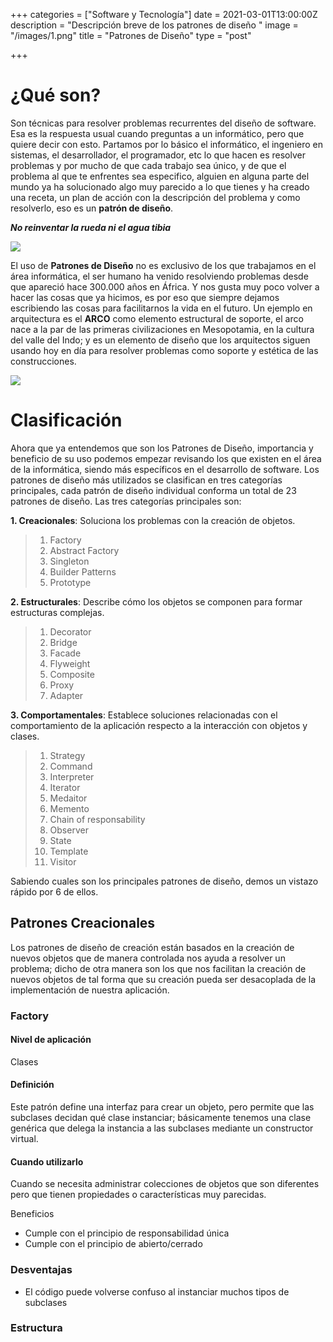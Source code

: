 +++
categories = ["Software y Tecnología"]
date = 2021-03-01T13:00:00Z
description = "Descripción breve de los patrones de diseño "
image = "/images/1.png"
title = "Patrones de Diseño"
type = "post"

+++
# **¿Qué son?**

Son técnicas para resolver problemas recurrentes del diseño de software. Esa es la respuesta usual cuando preguntas a un informático, pero que quiere decir con esto. Partamos por lo básico el informático, el ingeniero en sistemas, el desarrollador, el programador, etc lo que hacen es resolver problemas y por mucho de que cada trabajo sea único, y de que el problema al que te enfrentes sea especifico, alguien en alguna parte del mundo ya ha solucionado algo muy parecido a lo que tienes y ha creado una receta, un plan de acción con la descripción del problema y como resolverlo, eso es un **patrón de diseño**.

**_No reinventar la rueda ni el agua tibia_**

![](https://pbs.twimg.com/media/CPBVSG6WcAAIZKg.jpg)

El uso de **Patrones de Diseño** no es exclusivo de los que trabajamos en el área informática, el ser humano ha venido resolviendo problemas desde que apareció hace 300.000 años en África. Y nos gusta muy poco volver a hacer las cosas que ya hicimos, es por eso que siempre dejamos escribiendo las cosas para facilitarnos la vida en el futuro. Un ejemplo en arquitectura es el **ARCO** como elemento estructural de soporte, el arco nace a la par de las primeras civilizaciones en Mesopotamia, en la cultura del valle del Indo; y es un elemento de diseño que los arquitectos siguen usando hoy en día para resolver problemas como soporte y estética de las construcciones.

![](https://www.construyehogar.com/wp-content/uploads/2014/11/Fachada-de-casa-moderna-tipo-arco.jpg)

# Clasificación

Ahora que ya entendemos que son los Patrones de Diseño, importancia y beneficio de su uso podemos empezar revisando los que existen en el área de la informática, siendo más específicos en el desarrollo de software. Los patrones de diseño más utilizados se clasifican en tres categorías principales, cada patrón de diseño individual conforma un total de 23 patrones de diseño. Las tres categorías principales son:

**1. Creacionales**: Soluciona los problemas con la creación de objetos.

> 1. Factory
> 2. Abstract Factory
> 3. Singleton
> 4. Builder Patterns
> 5. Prototype

**2. Estructurales**: Describe cómo los objetos se componen para formar estructuras complejas.

> 1. Decorator
> 2. Bridge
> 3. Facade
> 4. Flyweight
> 5. Composite
> 6. Proxy
> 7. Adapter

**3. Comportamentales**: Establece soluciones relacionadas con el comportamiento de la aplicación respecto a la interacción con objetos y clases.

>  1. Strategy
>  2. Command
>  3. Interpreter
>  4. Iterator
>  5. Medaitor
>  6. Memento
>  7. Chain of responsability
>  8. Observer
>  9. State
> 10. Template
> 11. Visitor

Sabiendo cuales son los principales patrones de diseño, demos un vistazo rápido por 6 de ellos.

## Patrones Creacionales

Los patrones de diseño de creación están basados en la creación de nuevos objetos que de manera controlada nos ayuda a resolver un problema; dicho de otra manera son los que nos facilitan la creación de nuevos objetos de tal forma que su creación pueda ser desacoplada de la implementación de nuestra aplicación.

### Factory

#### Nivel de aplicación

Clases

#### Definición

Este patrón define una interfaz para crear un objeto, pero permite que las subclases decidan qué clase instanciar; básicamente tenemos una clase genérica que delega la instancia a las subclases mediante un constructor virtual.

#### Cuando utilizarlo

Cuando se necesita administrar colecciones de objetos que son diferentes pero que tienen propiedades o características muy parecidas.

Beneficios

* Cumple con el principio de responsabilidad única
* Cumple con el principio de abierto/cerrado

### Desventajas

* El código puede volverse confuso al instanciar muchos tipos de subclases

### Estructura